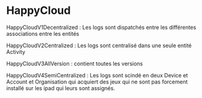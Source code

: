 # HappyCloud

HappyCloudV1Decentralized : Les logs sont dispatchés entre les différentes associations entre les entités

HappyCloudV2Centralized : Les logs sont centralisé dans une seule entité Activity

HappyCloudV3AllVersion : contient toutes les versions

HappyCloudV4SemiCentralized : Les logs sont scindé en deux Device et Account et Organisation qui acquiert des jeux qui ne sont pas forcement installé sur les ipad qui leurs sont assignés.

